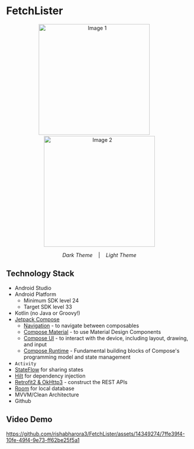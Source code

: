 # FetchLister
<p align="center">
  <img src="https://github.com/rishabharora3/FetchLister/assets/14349274/cc66c9af-6964-4d22-80cf-e52adecd4b12" alt="Image 1" width="300">
    &nbsp;&nbsp;&nbsp;&nbsp;&nbsp;&nbsp;
  <img src="https://github.com/rishabharora3/FetchLister/assets/14349274/6b1446cc-2a41-43ad-ba07-9aeabc9f661e" alt="Image 2" width="300">
</p>
<p align="center">
  <em>Dark Theme</em> &nbsp;&nbsp;&nbsp;| &nbsp;&nbsp;&nbsp;<em>Light Theme</em>
</p>

## Technology Stack

- Android Studio
- Android Platform
    - Minimum SDK level 24
    - Target SDK level 33
- Kotlin (no Java or Groovy!)
- [Jetpack Compose](https://developer.android.com/jetpack/compose)
    - [Navigation](https://developer.android.com/jetpack/compose/navigation) - to navigate between composables
    - [Compose Material](https://developer.android.com/jetpack/androidx/releases/compose-material) - to use Material Design Components
    - [Compose UI](https://developer.android.com/jetpack/androidx/releases/compose-ui) - to interact with the device, including layout, drawing, and input
    - [Compose Runtime](https://developer.android.com/jetpack/androidx/releases/compose-runtime) - Fundamental building blocks of Compose's programming model and state management
- `Activity`
- [StateFlow](https://kotlinlang.org/api/kotlinx.coroutines/kotlinx-coroutines-core/kotlinx.coroutines.flow/-state-flow/) for sharing states
- [Hilt](https://developer.android.com/training/dependency-injection/hilt-android) for dependency injection
- [Retrofit2 & OkHttp3](https://github.com/square/retrofit) - construct the REST APIs
- [Room](https://developer.android.com/jetpack/androidx/releases/room) for local database
- MVVM/Clean Architecture
- Github

## Video Demo

https://github.com/rishabharora3/FetchLister/assets/14349274/7ffe39f4-10fe-49f4-9e73-ff62be25f5a1



